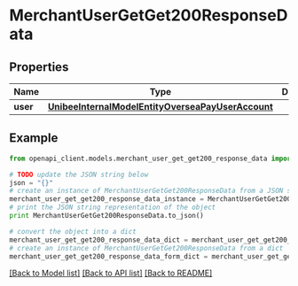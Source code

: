 # MerchantUserGetGet200ResponseData


## Properties

Name | Type | Description | Notes
------------ | ------------- | ------------- | -------------
**user** | [**UnibeeInternalModelEntityOverseaPayUserAccount**](UnibeeInternalModelEntityOverseaPayUserAccount.md) |  | [optional] 

## Example

```python
from openapi_client.models.merchant_user_get_get200_response_data import MerchantUserGetGet200ResponseData

# TODO update the JSON string below
json = "{}"
# create an instance of MerchantUserGetGet200ResponseData from a JSON string
merchant_user_get_get200_response_data_instance = MerchantUserGetGet200ResponseData.from_json(json)
# print the JSON string representation of the object
print MerchantUserGetGet200ResponseData.to_json()

# convert the object into a dict
merchant_user_get_get200_response_data_dict = merchant_user_get_get200_response_data_instance.to_dict()
# create an instance of MerchantUserGetGet200ResponseData from a dict
merchant_user_get_get200_response_data_form_dict = merchant_user_get_get200_response_data.from_dict(merchant_user_get_get200_response_data_dict)
```
[[Back to Model list]](../README.md#documentation-for-models) [[Back to API list]](../README.md#documentation-for-api-endpoints) [[Back to README]](../README.md)


